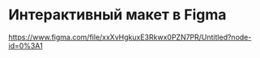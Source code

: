 # Интерактивный макет в Figma
https://www.figma.com/file/xxXvHgkuxE3Rkwx0PZN7PR/Untitled?node-id=0%3A1